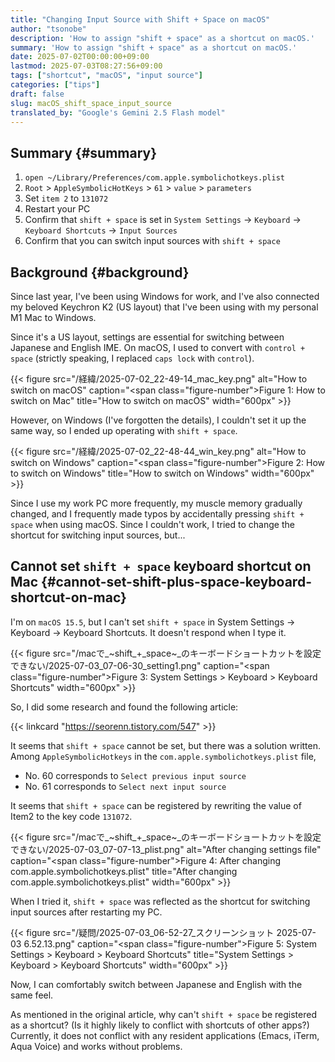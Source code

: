 ```yaml
---
title: "Changing Input Source with Shift + Space on macOS"
author: "tsonobe"
description: 'How to assign "shift + space" as a shortcut on macOS.'
summary: 'How to assign "shift + space" as a shortcut on macOS.'
date: 2025-07-02T00:00:00+09:00
lastmod: 2025-07-03T08:27:56+09:00
tags: ["shortcut", "macOS", "input source"]
categories: ["tips"]
draft: false
slug: macOS_shift_space_input_source
translated_by: "Google's Gemini 2.5 Flash model"
---
```


## Summary {#summary}

1.  `open ~/Library/Preferences/com.apple.symbolichotkeys.plist`
2.  `Root` > `AppleSymbolicHotKeys` > `61` > `value` > `parameters`
3.  Set `item 2` to `131072`
4.  Restart your PC
5.  Confirm that `shift + space` is set in `System Settings` -> `Keyboard` -> `Keyboard Shortcuts` -> `Input Sources`
6.  Confirm that you can switch input sources with `shift + space`

## Background {#background}

Since last year, I've been using Windows for work, and I've also connected my beloved Keychron K2 (US layout) that I've been using with my personal M1 Mac to Windows.

Since it's a US layout, settings are essential for switching between Japanese and English IME. On macOS, I used to convert with `control + space` (strictly speaking, I replaced `caps lock` with `control`).

{{< figure src="/経緯/2025-07-02_22-49-14_mac_key.png" alt="How to switch on macOS" caption="<span class=\"figure-number\">Figure 1: </span>How to switch on Mac" title="How to switch on macOS" width="600px" >}}

However, on Windows (I've forgotten the details), I couldn't set it up the same way, so I ended up operating with `shift + space`.

{{< figure src="/経緯/2025-07-02_22-48-44_win_key.png" alt="How to switch on Windows" caption="<span class=\"figure-number\">Figure 2: </span>How to switch on Windows" title="How to switch on Windows" width="600px" >}}

Since I use my work PC more frequently, my muscle memory gradually changed, and I frequently made typos by accidentally pressing `shift + space` when using macOS.
Since I couldn't work, I tried to change the shortcut for switching input sources, but...

## Cannot set `shift + space` keyboard shortcut on Mac {#cannot-set-shift-plus-space-keyboard-shortcut-on-mac}

I'm on `macOS 15.5`, but I can't set `shift + space` in System Settings -> Keyboard -> Keyboard Shortcuts.
It doesn't respond when I type it.

{{< figure src="/macで_~shift_+_space~_のキーボードショートカットを設定できない/2025-07-03_07-06-30_setting1.png" caption="<span class=\"figure-number\">Figure 3: </span>System Settings > Keyboard > Keyboard Shortcuts" width="600px" >}}

So, I did some research and found the following article:

{{< linkcard "https://seorenn.tistory.com/547" >}}

It seems that `shift + space` cannot be set, but there was a solution written.
Among `AppleSymbolicHotkeys` in the `com.apple.symbolichotkeys.plist` file,

-   No. 60 corresponds to `Select previous input source`
-   No. 61 corresponds to `Select next input source`

It seems that `shift + space` can be registered by rewriting the value of Item2 to the key code `131072`.

{{< figure src="/macで_~shift_+_space~_のキーボードショートカットを設定できない/2025-07-03_07-07-13_plist.png" alt="After changing settings file" caption="<span class=\"figure-number\">Figure 4: </span>After changing com.apple.symbolichotkeys.plist" title="After changing com.apple.symbolichotkeys.plist" width="600px" >}}

When I tried it, `shift + space` was reflected as the shortcut for switching input sources after restarting my PC.

{{< figure src="/疑問/2025-07-03_06-52-27_スクリーンショット 2025-07-03 6.52.13.png" caption="<span class=\"figure-number\">Figure 5: </span>System Settings > Keyboard > Keyboard Shortcuts" title="System Settings > Keyboard > Keyboard Shortcuts" width="600px" >}}

Now, I can comfortably switch between Japanese and English with the same feel.

As mentioned in the original article, why can't `shift + space` be registered as a shortcut?
(Is it highly likely to conflict with shortcuts of other apps?)
Currently, it does not conflict with any resident applications (Emacs, iTerm, Aqua Voice) and works without problems.

```